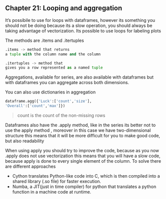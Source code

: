 ## Chapter 21: Looping and aggregation

It’s possibile to use for loops with dataframes, however its something you should not be doing because its a slow operation, you should always be taking advantage of vectorization. Its possible to use loops for labeling plots

The methods are .items and .itertuples

```python
.items -> method that returns
a tuple with the column name and the column

.itertuples -> method that 
gives you a row represented as a named tuple
```

Aggregations, available for series, are also available with dataframes but with dataframes you can aggregate across both dimensions.

You can also use dictionaries in aggregation

```python
dataframe.agg({'Luck':['count','size'],
'Overall':['count','max']})

```

> count is the count of the non-missing rows
> 

Dataframes also have the .apply method, like in the series its better not to use the apply method , moreover in this case we have two-dimensional structure this means that it will be more difficult for you to make good code, but also  readability

When using apply you should try to improve the code, because as you now .apply does not use vectorization this means that you will have a slow code, because apply is done to every single element of the column. 
To solve there are different approaches 

- Cython translates Python-like code into C, which is then compiled into a shared library (.so file) for faster execution.
- Numba, a JIT(just in time compiler) for python that translates a python function in a machine code at runtime.